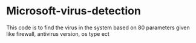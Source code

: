 # Microsoft-virus-detection
This code is to find the virus in the system based on 80 parameters given like firewall, antivirus version, os type ect
